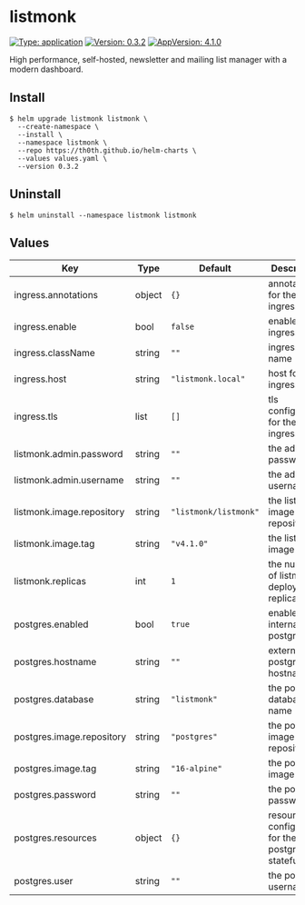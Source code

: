 # listmonk

[![Type: application](https://img.shields.io/badge/Type-application-informational?style=flat-square)](#)
[![Version: 0.3.2](https://img.shields.io/badge/Version-0.3.2-informational?style=flat-square)](#)
[![AppVersion: 4.1.0](https://img.shields.io/badge/AppVersion-4.1.0-informational?style=flat-square)](#)

High performance, self-hosted, newsletter and mailing list manager with a modern dashboard.

## Install

```shell
$ helm upgrade listmonk listmonk \
  --create-namespace \
  --install \
  --namespace listmonk \
  --repo https://th0th.github.io/helm-charts \
  --values values.yaml \
  --version 0.3.2
```

## Uninstall

```shell
$ helm uninstall --namespace listmonk listmonk
```

## Values

| Key                       | Type   | Default               | Description                                          |
|---------------------------|--------|-----------------------|------------------------------------------------------|
| ingress.annotations       | object | `{}`                  | annotations for the ingress                          |
| ingress.enable            | bool   | `false`               | enable the ingress                                   |
| ingress.className         | string | `""`                  | ingress class name                                   |
| ingress.host              | string | `"listmonk.local"`    | host for the ingress                                 |
| ingress.tls               | list   | `[]`                  | tls configuration for the ingress                    |
| listmonk.admin.password   | string | `""`                  | the admin password                                   |
| listmonk.admin.username   | string | `""`                  | the admin username                                   |
| listmonk.image.repository | string | `"listmonk/listmonk"` | the listmonk image repository                        |
| listmonk.image.tag        | string | `"v4.1.0"`            | the listmonk image tag                               |
| listmonk.replicas         | int    | `1`                   | the number of listmonk deployment replicas           |
| postgres.enabled          | bool   | `true`                | enable internal postgres                             |
| postgres.hostname         | string | `""`                  | external postgres hostname                           |
| postgres.database         | string | `"listmonk"`          | the postgres database name                           |
| postgres.image.repository | string | `"postgres"`          | the postgres image repository                        |
| postgres.image.tag        | string | `"16-alpine"`         | the postgres image tag                               |
| postgres.password         | string | `""`                  | the postgres password                                |
| postgres.resources        | object | `{}`                  | resources configuration for the postgres statefulset |
| postgres.user             | string | `""`                  | the postgres username                                |
